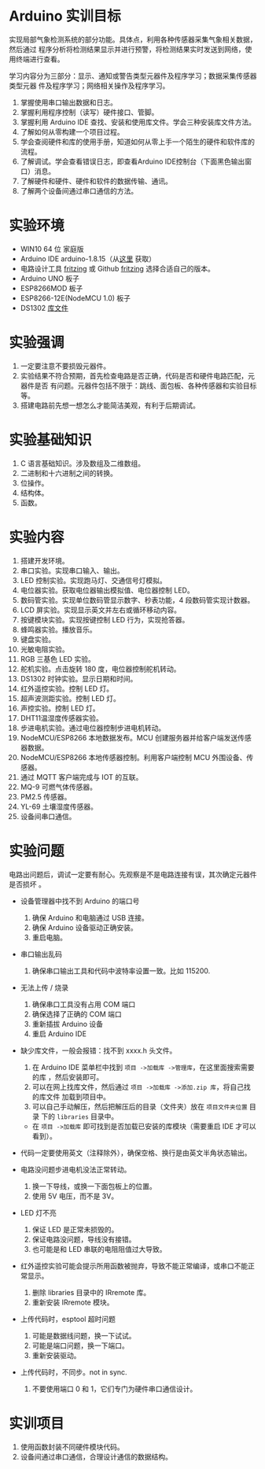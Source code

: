 # Arduino 实训目标

实现局部气象检测系统的部分功能。具体点，利用各种传感器采集气象相关数据，然后通过
程序分析将检测结果显示并进行预警，将检测结果实时发送到网络，使用终端进行查看。

学习内容分为三部分：显示、通知或警告类型元器件及程序学习；数据采集传感器类型元器
件及程序学习；网络相关操作及程序学习。

1. 掌握使用串口输出数据和日志。
2. 掌握利用程序控制（读写）硬件接口、管脚。
3. 掌握利用 Arduino IDE 查找、安装和使用库文件。学会三种安装库文件方法。
4. 了解如何从零构建一个项目过程。
5. 学会查阅硬件和库的使用手册，知道如何从零上手一个陌生的硬件和软件库的流程。
6. 了解调试。学会查看错误日志，即查看Arduino IDE控制台（下面黑色输出窗口）消息。
7. 了解硬件和硬件、硬件和软件的数据传输、通讯。
8. 了解两个设备间通过串口通信的方法。

# 实验环境

- WIN10 64 位 家庭版
- Arduino IDE arduino-1.8.15（从[这里](https://www.arduino.cc/en/software) 获取）
- 电路设计工具 [fritzing](https://fritzing.org/download) 或 Github [fritzing](https://github.com/fritzing/fritzing-app/releases) 选择合适自己的版本。
- Arduino UNO 板子
- ESP8266MOD 板子
- ESP8266-12E(NodeMCU 1.0) 板子
- DS1302 [库文件](http://osoyoo.com/2016/07/26/ds1302_clock_module/)

# 实验强调

1. 一定要注意不要损毁元器件。
2. 实验结果不符合预期，首先检查电路是否正确，代码是否和硬件电路匹配，元器件是否
   有问题。元器件包括不限于：跳线、面包板、各种传感器和实验目标等。
3. 搭建电路前先想一想怎么才能简洁美观，有利于后期调试。

# 实验基础知识

1. C 语言基础知识。涉及数组及二维数组。
2. 二进制和十六进制之间的转换。
3. 位操作。
4. 结构体。
5. 函数。

# 实验内容

1. 搭建开发环境。
2. 串口实验。实现串口输入、输出。
3. LED 控制实验。实现跑马灯、交通信号灯模拟。
4. 电位器实验。获取电位器输出模拟值、电位器控制 LED。
5. 数码管实验。实现单位数码管显示数字、秒表功能，4 段数码管实现计数器。
6. LCD 屏实验。实现显示英文并左右或循环移动内容。
7. 按键模块实验。实现按键控制 LED 行为，实现抢答器。
8. 蜂鸣器实验。播放音乐。
9. 键盘实验。
10. 光敏电阻实验。
11. RGB 三基色 LED 实验。
12. 舵机实验。点击旋转 180 度，电位器控制舵机转动。
13. DS1302 时钟实验。显示日期和时间。
14. 红外遥控实验。控制 LED 灯。
15. 超声波测距实验。控制 LED 灯。
16. 声控实验。控制 LED 灯。
17. DHT11温湿度传感器实验。
18. 步进电机实验。通过电位器控制步进电机转动。
19. NodeMCU/ESP8266 本地数据发布。MCU 创建服务器并给客户端发送传感器数据。
20. NodeMCU/ESP8266 本地传感器控制。利用客户端控制 MCU 外围设备、传感器。
21. 通过 MQTT 客户端完成与 IOT 的互联。
22. MQ-9 可燃气体传感器。
23. PM2.5 传感器。
24. YL-69 土壤湿度传感器。
25. 设备间串口通信。

# 实验问题

电路出问题后，调试一定要有耐心。先观察是不是电路连接有误，其次确定元器件是否损坏
。

- 设备管理器中找不到 Arduino 的端口号
  1. 确保 Arduino 和电脑通过 USB 连接。
  2. 确保 Arduino 设备驱动正确安装。
  3. 重启电脑。

- 串口输出乱码
  1. 确保串口输出工具和代码中波特率设置一致。比如 115200.

- 无法上传 / 烧录
  1. 确保串口工具没有占用 COM 端口
  2. 确保选择了正确的 COM 端口
  3. 重新插拔 Arduino 设备
  4. 重启 Arduino IDE

- 缺少库文件，一般会报错：找不到 xxxx.h 头文件。
    1. 在 Arduino IDE 菜单栏中找到 `项目 ->加载库 ->管理库`，在这里面搜索需要的库
       ，然后安装即可。
    2. 可以在网上找库文件，然后通过 `项目 ->加载库 ->添加.zip 库`，将自己找的库文件
       加载到项目中。
    3. 可以自己手动解压，然后把解压后的目录（文件夹）放在 `项目文件夹位置` 目录
       下的 `libraries` 目录中。
    - 在 `项目 ->加载库` 即可找到是否加载已安装的库模块（需要重启 IDE 才可以看到）。

- 代码一定要使用英文（注释除外），确保空格、换行是由英文半角状态输出。

- 电路没问题步进电机没法正常转动。
    1. 换一下导线，或换一下面包板上的位置。
    2. 使用 5V 电压，而不是 3V。

- LED 灯不亮
    1. 保证 LED 是正常未损毁的。
    2. 保证电路没问题，导线没有接错。
    3. 也可能是和 LED 串联的电阻阻值过大导致。

- 红外遥控实验可能会提示所用函数被抛弃，导致不能正常编译，或串口不能正常显示。
    1. 删除 libraries 目录中的 IRremote 库。
    2. 重新安装 IRremote 模块。

- 上传代码时，esptool 超时问题
    1. 可能是数据线问题，换一下试试。
    2. 可能是端口问题，换一下端口。
    3. 重新安装驱动。

- 上传代码时，不同步。not in sync.
    1. 不要使用端口 0 和 1，它们专门为硬件串口通信设计。

# 实训项目

1. 使用函数封装不同硬件模块代码。
2. 设备间通过串口通信，合理设计通信的数据结构。

